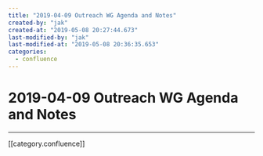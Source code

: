 ```yaml
---
title: "2019-04-09 Outreach WG Agenda and Notes"
created-by: "jak"
created-at: "2019-05-08 20:27:44.673"
last-modified-by: "jak"
last-modified-at: "2019-05-08 20:36:35.653"
categories:
  - confluence
---
```


# 2019-04-09 Outreach WG Agenda and Notes


---

[[category.confluence]]
